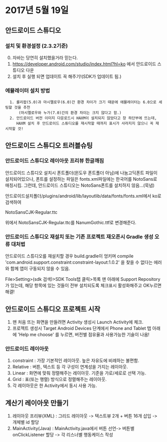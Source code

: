 # 2017년 5월 19일

## 안드로이드 스튜디오

### 설치 및 환경설정 (2.3.2기준)

  0. 자바는 당연히 설치했을거라 믿는다.
  1. https://developer.android.com/studio/index.html?hl=ko 에서 안드로이드 스튜디오 다운
  2. 설치 후 실행 되면 업데이트 꼭 해주기!(SDK가 업데이트 됨.)

### 에뮬레이터 설치 방법

      1. 롤리팝(5.0)과 마시멜로우(6.0)간 환경 차이가 크기 때문에 에뮬레이터는 6.0으로 세팅할 것을 추천
          (마시멜로우와 누가(7.0)간의 환경 차이는 크지 않다고 함.)
      2. 안드로이드 버전 이미지 다운로드시 HAXM이 설치되지 않았다고 창 하단부에 뜨는데,
         HAXM 설치 후 안드로이드 스튜디오를 재시작할 때까지 표시가 사라지지 않으니 꼭 재시작할 것!


## 안드로이드 스튜디오 트러블슈팅  

### 안드로이드 스튜디오 레이아웃 프리뷰 한글깨짐

  안드로이드 스튜디오 설치시 폰트폴더(윈도우 폰트폴더 아님)에 나눔고딕폰트 파일이 설치되어있으나,
  폰트를 설정하는 파일은 fonts.xml파일에는 한국어를 NotoSans로 매칭시킴.
  그런데, 안드로이드 스튜디오는 NotoSans폰트를 설치하지 않음...(묵념)

  안드로이드설치폴더/plugins/android/lib/layoutlib/data/fonts/fonts.xml에서 ko로 검색하여

  <family lang="ko">
  <font weight="400" style="normal" index="1">NotoSansCJK-Regular.ttc</font>

  위에서 NotoSansCJK-Regular.ttc를 NanumGothic.ttf로 변경해준다.


### 안드로이드 스튜디오 재설치 또는 기존 프로젝트 재오픈시 Gradle 생성 오류 대처법

  안드로이드 스튜디오를 재설치할 경우 build.gradle이 엉키며
  compile 'com.android.support.constraint:constraint-layout:1.0.2'
  을 찾을 수 없다는 에러와 함께 앱이 구동되지 않을 수 있음.

  File>Setting>(sdk 검색)>SDK Tools탭 클릭>목록 맨 아래에 Support Repository가 있는데,
  해당 항목에 있는 것들이 전부 설치되도록 체크표시 활성화해주고 OK누르면 해결!


## 안드로이드 스튜디오 프로젝트 시작

  1. 맨 처음 뜨는 화면을 만들려면 Activity 생성시 Launch Activity에 체크.
  2. 프로젝트 생성시 Target Android Devices 단계에서 Phone and Tablet 탭 아래에 'Help me choose'
      를 누르면, 버전별 점유율과 사용가능한 기술이 나옴!


### 안드로이드 레이아웃

  1. constraint : 가장 기본적인 레이아웃. 높은 자유도에 비례하는 불편함.
  2. Relative : 버튼, 텍스트 등 각 구성이 연계성을 가지는 레이아웃.
  3. Linear : 화면에 맞춰 정렬해주는 레이아웃. 기준을 가로/세로로 선택 가능.
  4. Grid : 표(또는 행렬) 방식으로 정렬해주는 레이아웃.
  5. 각 레이아웃은 한 Activity에서 동시 사용 가능.

## 계산기 레이아웃 만들기

  1. 레이아웃 프리뷰(XML) : 그리드 레이아웃 -> 텍스트뷰 2개 + 버튼 16개 삽입 -> 개체별 id 할당
  2. MainActivity(Java) : MainActivity.java에서 버튼 선언-> 버튼별 onClickListener 할당 -> 각 리스너별 행동케이스 작성  
